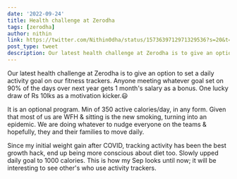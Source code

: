```yaml
---
date: '2022-09-24'
title: Health challenge at Zerodha
tags: [zerodha]
author: nithin
link: https://twitter.com/Nithin0dha/status/1573639712971329536?s=20&t=X-1PHyqcgTGt0e9JLxJtpw
post_type: tweet
description: Our latest health challenge at Zerodha is to give an option to set a daily activity goal on our fitness trackers...
---
```


Our latest health challenge at Zerodha is to give an option to set a daily activity goal on our fitness trackers. Anyone meeting whatever goal set on 90% of the days over next year gets 1 month's salary as a bonus. One lucky draw of Rs 10lks as a motivation kicker.😃

It is an optional program. Min of 350 active calories/day, in any form. 
Given that most of us are WFH & sitting is the new smoking, turning into an epidemic. We are doing whatever to nudge everyone on the teams & hopefully, they and their families to move daily.

Since my initial weight gain after COVID, tracking activity has been the best growth hack, end up being more conscious about diet too. Slowly upped daily goal to 1000 calories. This is how my Sep looks until now; it will be interesting to see other's who use activity trackers. 
